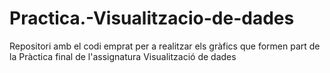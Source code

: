 # Practica.-Visualitzacio-de-dades
Repositori amb el codi emprat per a realitzar els gràfics que formen part de la Pràctica final de l'assignatura Visualització de dades
